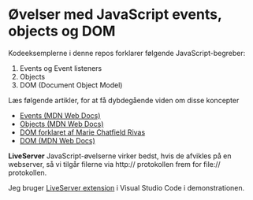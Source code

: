 # Øvelser med JavaScript events, objects og DOM

Kodeeksemplerne i denne repos forklarer følgende JavaScript-begreber:

1. Events og Event listeners
2. Objects 
3. DOM (Document Object Model)

Læs følgende artikler, for at få dybdegående viden om disse koncepter

- [Events (MDN Web Docs)](https://developer.mozilla.org/en-US/docs/Learn/JavaScript/Building_blocks/Events)
- [Objects (MDN Web Docs)](https://developer.mozilla.org/en-US/docs/Learn/JavaScript/Objects/Basics)
- [DOM forklaret af Marie Chatfield Rivas](https://mariechatfield.com/blog/html-vs-dom)
- [DOM (MDN Web Docs)](https://developer.mozilla.org/en-US/docs/Web/API/Document_Object_Model/Introduction)

**LiveServer**
JavaScript-øvelserne virker bedst, hvis de afvikles på en webserver, så vi tilgår filerne via http:// protokollen frem for file:// protokollen. 

Jeg bruger [LiveServer extension](https://marketplace.visualstudio.com/items?itemName=ritwickdey.LiveServer) i Visual Studio Code i demonstrationen.